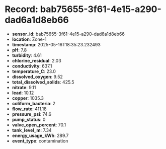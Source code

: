 # Record: bab75655-3f61-4e15-a290-dad6a1d8eb66

- **sensor_id**: bab75655-3f61-4e15-a290-dad6a1d8eb66
- **location**: Zone-1
- **timestamp**: 2025-05-16T18:35:23.232493
- **pH**: 7.8
- **turbidity**: 4.61
- **chlorine_residual**: 2.03
- **conductivity**: 637.1
- **temperature_C**: 23.0
- **dissolved_oxygen**: 9.52
- **total_dissolved_solids**: 425.5
- **nitrate**: 9.11
- **lead**: 10.12
- **copper**: 1035.3
- **coliform_bacteria**: 2
- **flow_rate**: 411.18
- **pressure_psi**: 74.6
- **pump_status**: 0
- **valve_open_percent**: 70.1
- **tank_level_m**: 7.34
- **energy_usage_kWh**: 289.7
- **event_type**: contamination